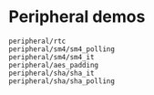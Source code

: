 # Peripheral demos

```{toctree}
peripheral/rtc
peripheral/sm4/sm4_polling
peripheral/sm4/sm4_it
peripheral/aes_padding
peripheral/sha/sha_it
peripheral/sha/sha_polling
```
